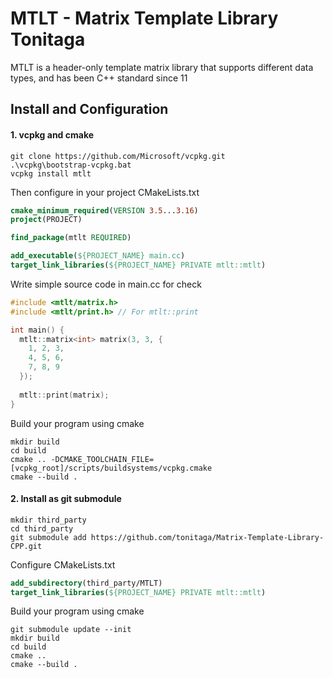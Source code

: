 # MTLT - Matrix Template Library Tonitaga

MTLT is a header-only template matrix library that supports different data types, and has been C++ standard since 11

## Install and Configuration

#### 1. vcpkg and cmake

```shell
git clone https://github.com/Microsoft/vcpkg.git
.\vcpkg\bootstrap-vcpkg.bat
vcpkg install mtlt
```

Then configure in your project CMakeLists.txt

```cmake
cmake_minimum_required(VERSION 3.5...3.16)
project(PROJECT)

find_package(mtlt REQUIRED)

add_executable(${PROJECT_NAME} main.cc)
target_link_libraries(${PROJECT_NAME} PRIVATE mtlt::mtlt)
```

Write simple source code in main.cc for check
```c++
#include <mtlt/matrix.h>
#include <mtlt/print.h> // For mtlt::print

int main() {
  mtlt::matrix<int> matrix(3, 3, {
	1, 2, 3,
	4, 5, 6,
	7, 8, 9
  });
  
  mtlt::print(matrix);
}
```

Build your program using cmake
```shell
mkdir build
cd build
cmake .. -DCMAKE_TOOLCHAIN_FILE=[vcpkg_root]/scripts/buildsystems/vcpkg.cmake
cmake --build .
```

#### 2. Install as git submodule

```shell
mkdir third_party
cd third_party
git submodule add https://github.com/tonitaga/Matrix-Template-Library-CPP.git
```

Configure CMakeLists.txt
```cmake
add_subdirectory(third_party/MTLT)
target_link_libraries(${PROJECT_NAME} PRIVATE mtlt::mtlt)
```

Build your program using cmake

```shell
git submodule update --init
mkdir build
cd build
cmake ..
cmake --build .
```
